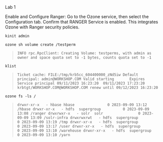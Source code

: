 Lab 1

Enable and Configure Ranger:
Go to the Ozone service, then select the Configuration tab.
Confirm that RANGER Service is enabled.
This integrates Ozone with Ranger security policies.



```console
kinit admin
``` 

```console
ozone sh volume create /testperm
``` 
> `INFO rpc.RpcClient: Creating Volume: testperms, with admin as owner and space quota set to -1 bytes, counts quota set to -1`

```console
klist
```
> `
Ticket cache: FILE:/tmp/krb5cc_604400000_zNd5iw
Default principal: admin@WORKSHOP.COM
Valid starting       Expires              Service principal
09/11/2023 16:23:20  09/11/2023 17:23:20  krbtgt/WORKSHOP.COM@WORKSHOP.COM renew until 09/12/2023 16:23:20
`
```console
ozone fs -ls /
```


> ` drwxr-xr-x   - hbase hbase               0 2023-09-09 13:12 /hbase
> drwxr-xr-x   - hdfs  supergroup          0 2023-09-09 13:08 /ranger
> drwxrwxr-x   - solr  solr                0 2023-09-09 13:09 /solr-infra
> drwxrwxrwt   - hdfs  supergroup          0 2023-09-09 13:19 /tmp
> drwxr-xr-x   - hdfs  supergroup          0 2023-09-09 13:17 /user
> drwxr-xr-x   - hdfs  supergroup          0 2023-09-09 13:10 /warehouse
> drwxr-xr-x   - hdfs  supergroup          0 2023-09-09 13:10 /yarn
`
